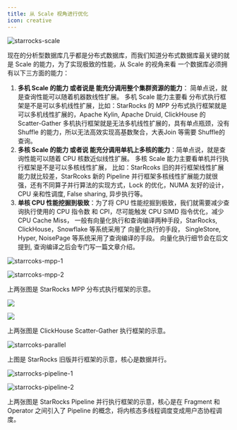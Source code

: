```yaml
---
title: 从 Scale 视角进行优化
icon: creative
---
```


![starrocks-scale](https://blog.bcmeng.com/post/media/16404977814611/starrocks-scale.png)

现在的分析型数据库几乎都是分布式数据库，而我们知道分布式数据库最关键的就是 Scale 的能力，为了实现极致的性能，从 Scale 的视角来看 一个数据库必须拥有以下三方面的能力：

1. **多机 Scale 的能力 或者说是 能充分调用整个集群资源的能力**： 简单点说，就是查询性能可以随着机器数线性扩展。 多机 Scale 能力主要看 分布式执行框架是不是可以多机线性扩展，比如：StarRocks 的 MPP 分布式执行框架就是可以多机线性扩展的，Apache Kylin, Apache Druid, ClickHouse 的 Scatter-Gather 多机执行框架就是无法多机线性扩展的，具有单点瓶颈，没有 Shuffle 的能力，所以无法高效实现高基数聚合，大表Join 等需要 Shuffle的查询。
2. **多核 Scale 的能力 或者说 能充分调用单机上多核的能力**：简单点说，就是查询性能可以随着 CPU 核数近似线性扩展。 多核 Scale 能力主要看单机并行执行框架是不是可以多核线性扩展， 比如：StarRcoks 旧的并行框架线性扩展能力就比较差，StarRcoks 新的 Pipeline 并行框架多核线性扩展能力就很强，还有不同算子并行算法的实现方式，Lock 的优化，NUMA 友好的设计，CPU 亲和性调度, False sharing, 异步执行等。
3. **单核 CPU 性能挖掘到极致**：为了将 CPU 性能挖掘到极致，我们就需要减少查询执行使用的 CPU 指令数 和 CPI，尽可能触发 CPU SIMD 指令优化，减少 CPU Cache Miss， 一般有向量化执行和查询编译两种手段，StarRocks, ClickHouse，Snowflake 等系统采用了 向量化执行的手段， SingleStore, Hyper, NoisePage 等系统采用了查询编译的手段。 向量化执行细节会在后文提到, 查询编译之后会专门写一篇文章介绍。

![starrcoks-mpp-1](https://blog.bcmeng.com/post/media/16404977814611/starrcoks-mpp-1.png)

![starrcoks-mpp-2](https://blog.bcmeng.com/post/media/16404977814611/16405071041615.jpg)

上两张图是 StarRocks MPP 分布式执行框架的示意。

![](https://blog.bcmeng.com/post/media/16404977814611/16405072053920.jpg)

![](https://blog.bcmeng.com/post/media/16404977814611/16405072193758.jpg)

上两张图是 ClickHouse Scatter-Gather 执行框架的示意。

![starrcoks-parallel](https://blog.bcmeng.com/post/media/16404977814611/starrcoks-parallel.png)

上图是 StarRocks 旧版并行框架的示意，核心是数据并行。

![starrocks-pipeline-1](https://blog.bcmeng.com/post/media/16404977814611/starrocks-pipeline-1.png)

![starrocks-pipeline-2](https://blog.bcmeng.com/post/media/16404977814611/starrocks-pipeline-2.png)

上两张图是 StarRocks Pipeline 并行执行框架的示意，核心是在 Fragment 和 Operator 之间引入了 Pipeline 的概念，将内核态多线程调度变成用户态协程调度。
